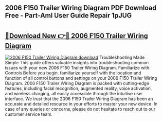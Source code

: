 ## 2006 F150 Trailer Wiring Diagram PDF Download Free - Part-Aml User Guide Repair 1pJUG

# <h2><a href="http://dfnspr.blite.top/?on=2006+F150+Trailer+Wiring+Diagram">🔗Download New 👉🔴 2006 F150 Trailer Wiring Diagram</a></h2>

[![2006 F150 Trailer Wiring Diagram download](https://i.imgur.com/lujVjoI.png)](http://dfnspr.blite.top/?on=2006+F150+Trailer+Wiring+Diagram)
Troubleshooting Made Simple This guide offers valuable insights into troubleshooting common issues with your new 2006 F150 Trailer Wiring Diagram. Familiarize with Controls Before you begin, familiarize yourself with the location and function of all control buttons and settings on your 2006 F150 Trailer Wiring Diagram. 2006 F150 Trailer Wiring Diagram is packed with cutting-edge features, including facial recognition, augmented reality, voice activation, and wireless charging, all easily accessible through the intuitive user interface. We trust that the 2006 F150 Trailer Wiring Diagram has been an accurate and detailed resource in your efforts to master your new device. In case of any queries or concerns, please do not hesitate to reach out to our customer service team.
